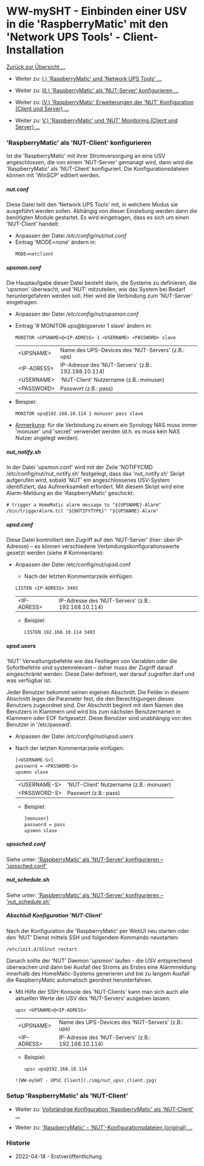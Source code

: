 # WW-mySHT - Einbinden einer USV in die 'RaspberryMatic' mit den 'Network UPS Tools' - Client-Installation

[Zurück zur Übersicht ...](../README.md)

- Weiter zu: [I.) 'RaspberryMatic' und 'Network UPS Tools' ...](./README.md)

- Weiter zu: [III.) 'RaspberryMatic' als 'NUT-Server' konfigurieren ...](./RM-NUT_Server.md)

- Weiter zu: [IV.) 'RaspberryMatic' Erweiterungen der 'NUT' Konfiguration (Client und Server) ...](./RM-NUT_Xtend.md)

- Weiter zu: [V.) 'RaspberryMatic' und 'NUT' Monitoring (Client und Server) ...](./RM-NUT_HM-Mon.md)

### 'RaspberryMatic' als 'NUT-Client' konfigurieren

Ist die 'RaspberryMatic' mit ihrer Stromversorgung an eine USV angeschlossen, die von einem 'NUT-Server' gemanagt wird, dann wird die 'RaspberryMatic' als 'NUT-Client' konfiguriert. Die Konfigurationsdateien können mit 'WinSCP' editiert werden.

##### nut.conf
Diese Datei teilt den 'Network UPS Tools' mit, in welchem Modus sie ausgeführt werden sollen. Abhängig von dieser Einstellung werden dann die benötigten Module gestartet. Es wird eingetragen, dass es sich um einen 'NUT-Client' handelt:
-	Anpassen der Datei */etc/config/nut/nut.conf*
  - Eintrag 'MODE=none' ändern in:
    ```
    MODE=netclient
    ```

##### upsmon.conf
Die Hauptaufgabe dieser Datei besteht darin, die Systeme zu definieren, die 'upsmon' überwacht, und 'NUT' mitzuteilen, wie das System bei Bedarf heruntergefahren werden soll. Hier wird die Verbindung zum 'NUT-Server' eingetragen.
-	Anpassen der Datei */etc/config/nut/upsmon.conf*
  - Eintrag '# MONITOR ups@bigserver 1 <USERNAME> <PASSWORD> slave' ändern in:
    ```
    MONITOR <UPSNAME>@<IP-ADRESS> 1 <USERNAME> <PASSWORD> slave
    ```
    |||
    | --- | --- |
    | \<UPSNAME\> | Name des UPS-Devices des 'NUT-Servers' (z.B.: ups) |
    | \<IP-ADRESS\> | IP-Adresse des 'NUT-Servers' (z.B.: 192.168.10.114) |
    | \<USERNAME\> | 'NUT-Client' Nutzername (z.B.: monuser) |
    | \<PASSWORD\> | Passwort (z.B.: pass) |

  - Beispiel:
    ```
    MONITOR ups@192.168.10.114 1 monuser pass slave
    ```

  - <u>Anmerkung</u>: für die Verbindung zu einem ein Synology NAS muss immer <USERNAME> 'monuser' und <PASSWORD> 'secret' verwendet werden (d.h. es muss kein NAS Nutzer angelegt werden).

##### nut_notify.sh
  In der Datei 'upsmon.conf' wird mit der Zeile 'NOTIFYCMD /etc/config/nut/nut_notify.sh' festgelegt, dass das 'nut_notify.sh' Skript aufgerufen wird, sobald 'NUT' ein angeschlossenes USV-System identifiziert, das Aufmerksamkeit erfordert. Mit diesem Skript wird eine Alarm-Meldung an die 'RaspberryMatic' geschickt:

  ```
  # trigger a HomeMatic alarm message to "${UPSNAME}-Alarm"
  /bin/triggerAlarm.tcl "${NOTIFYTYPE}" "${UPSNAME}-Alarm"
  ```

##### upsd.conf
  Diese Datei kontrolliert den Zugriff auf den 'NUT-Server' (hier: über IP-Adresse) – es können verschiedene Verbindungskonfigurationswerte gesetzt werden (siehe # Kommentare):

  -	Anpassen der Datei /etc/config/nut/upsd.conf
    -	Nach der letzten Kommentarzeile einfügen:
    ```
    LISTEN <IP-ADRESS> 3493
    ```
    |||
    | --- | --- |
    | \<IP-ADRESS\> |	IP-Adresse des 'NUT-Servers' (z.B.: 192.168.10.114) |

    - Beispiel:
      ```
      LISTEN 192.168.10.114 3493
      ```

##### upsd.users
'NUT' Verwaltungsbefehle wie das Festlegen von Variablen oder die Sofortbefehle sind systemrelevant – daher muss der Zugriff darauf eingeschränkt werden. Diese Datei definiert, wer darauf zugreifen darf und was verfügbar ist.

Jeder Benutzer bekommt seinen eigenen Abschnitt. Die Felder in diesem Abschnitt legen die Parameter fest, die den Berechtigungen dieses Benutzers zugeordnet sind. Der Abschnitt beginnt mit dem Namen des Benutzers in Klammern und wird bis zum nächsten Benutzernamen in Klammern oder EOF fortgesetzt. Diese Benutzer sind unabhängig von den Benutzer in '/etc/passwd'.

-	Anpassen der Datei */etc/config/nut/upsd.users*
  -	Nach der letzten Kommentarzeile einfügen:
    ```
    [<USERNAME-S>]
    password = <PASSWORD-S>
    upsmon slave
    ```    
    |||
    | --- | --- |
    | \<USERNAME-S\> |	'NUT-Client' Nutzername (z.B.: monuser) |
    | \<PASSWORD-S\> |	Passwort (z.B.: pass) |

    - Beispiel:
      ```
      [monuser]
      password = pass
      upsmon slave
      ```

##### upssched.conf
  Siehe unter: ['RaspberryMatic' als 'NUT-Server' konfigurieren – 'upssched.conf']()

##### nut_schedule.sh
  Siehe unter: ['RaspberryMatic' als 'NUT-Server' konfigurieren – 'nut_schedule.sh']()

##### Abschluß Konfiguration 'NUT-Client'
Nach der Konfiguration die 'RaspberryMatic' per WebUI neu starten oder den 'NUT' Dienst mittels SSH und folgendem Kommando neustarten:
```
/etc/init.d/S51nut restart
```
Danach sollte der 'NUT' Daemon 'upsmon' laufen - die USV entsprechend überwachen und dann bei Ausfall des Stroms als Erstes eine Alarmmeldung innerhalb des HomeMatic-Systems generieren und bei zu langem Ausfall die RaspberryMatic automatisch geordnet herunterfahren.

  - Mit Hilfe der SSH-Konsole des 'NUT-Clients' kann man sich auch alle aktuellen Werte der USV des 'NUT-Servers' ausgeben lassen:
    ```
    upsc <UPSNAME>@<IP-ADRESS>
    ```
    |||
    | --- | --- |
    | \<UPSNAME\> |	Name des UPS-Devices des 'NUT-Servers' (z.B.: ups) |
    | \<IP-ADRESS\> | IP-Adresse des 'NUT-Servers' (z.B.: 192.168.10.114) |

    - Beispiel:
      ```
      upsc ups@192.168.10.114
     ```
     ![WW-mySHT - UPSC Client](./img/nut_upsc_client.jpg)

### Setup 'RaspberryMatic' als 'NUT-Client'

- Weiter zu: [Vollständige Konfiguration 'RaspberryMatic' als 'NUT-Client' ...](./bin/RM_NUT_Client)

- Weiter zu: ['RaspberryMatic' - 'NUT'-Konfigurationsdateien (original) ...](./bin/RM_NUT_3.53.30)

### Historie
- 2022-04-18 - Erstveröffentlichung
